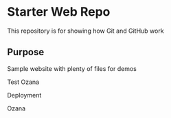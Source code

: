 # Starter Web Repo

This repository is for showing how Git and GitHub work

## Purpose

Sample website with plenty of files for demos

Test Ozana

Deployment

Ozana